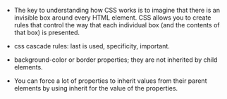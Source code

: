 * The key to understanding how CSS works is to imagine that there is an invisible box around every HTML element. CSS allows you to create rules that control the way that each individual box (and the contents of that box) is presented.

* css cascade rules: last is used, specificity, important.
* background-color or border properties; they are not inherited by child elements.

* You can force a lot of properties to inherit values from their parent elements by using inherit for the value of the properties.


